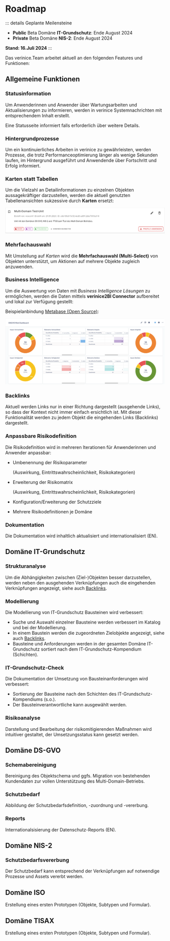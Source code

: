 # Roadmap

::: details Geplante Meilensteine
- **Public** Beta Domäne **IT-Grundschutz**: Ende August 2024
- **Private** Beta Domäne **NIS-2**: Ende August 2024

**Stand: 16.Juli 2024**
:::

Das verinice.Team arbeitet aktuell an den folgenden Features und Funktionen:

## Allgemeine Funktionen

### Statusinformation

Um Anwenderinnen und Anwender über Wartungsarbeiten und Aktualisierungen zu informieren, werden in verinice Systemnachrichten mit entsprechendem Inhalt erstellt.

Eine Statusseite informiert falls erforderlich über weitere Details.

### Hintergrundprozesse

Um ein kontinuierliches Arbeiten in verinice zu gewährleisten, werden Prozesse, die trotz Performanceoptimierung länger als wenige Sekunden laufen, im Hintergrund ausgeführt und Anwendende über Fortschritt und Erfolg informiert.

### Karten statt Tabellen

Um die Vielzahl an Detailinformationen zu einzelnen Objekten aussagekräftiger darzustellen, werden die aktuell genutzten Tabellenansichten sukzessive durch **Karten** ersetzt:

![Beispiel-Karte Unit](/assets/roadmap/karte-unit.de.png)

### Mehrfachauswahl

Mit Umstellung auf *Karten* wird die **Mehrfachauswahl (Multi-Select)** von Objekten unterstützt, um Aktionen auf mehrere Objekte zugleich anzuwenden.

### Business Intelligence

Um die Auswertung von Daten mit *Business Intelligence Lösungen* zu ermöglichen, werden die Daten mittels **verinice2BI Connector** aufbereitet und lokal zur Verfügung gestellt:

Beispielanbindung [Metabase (Open Source)](https://www.metabase.com/):

![verinice2BI Connector](/assets/roadmap/verinice2BI.de.png)

### Backlinks

Aktuell werden Links nur in einer Richtung dargestellt (ausgehende Links), so dass der Kontext nicht immer einfach ersichtlich ist. Mit dieser Funktionalität werden zu jedem Objekt die eingehenden Links (Backlinks) dargestellt.

### Anpassbare Risikodefinition

Die Risikodefinition wird in mehreren Iterationen für Anwenderinnen und Anwender anpassbar:
- Umbenennung der Risikoparameter

    (Auswirkung, Eintrittswahrscheinlichkeit, Risikokategorien)

- Erweiterung der Risikomatrix

    (Auswirkung, Eintrittswahrscheinlichkeit, Risikokategorien)

- Konfiguration/Erweiterung der Schutzziele
- Mehrere Risikodefinitionen je Domäne

### Dokumentation

Die Dokumentation wird inhaltlich aktualisiert und internationalisiert (EN).

## Domäne IT-Grundschutz

### Strukturanalyse

Um die Abhängigkeiten zwischen (Ziel-)Objekten besser darzustellen, werden neben den ausgehenden Verknüpfungen auch die eingehenden Verknüpfungen angezeigt, siehe auch [Backlinks](#backlinks).

### Modellierung

Die Modellierung von IT-Grundschutz Bausteinen wird verbessert:
- Suche und Auswahl einzelner Bausteine werden verbessert im Katalog und bei der Modellierung.
- In einem Baustein werden die zugeordneten Zielobjekte angezeigt, siehe auch [Backlinks](#backlinks).
- Bausteine und Anforderungen werden in der gesamten Domäne IT-Grundschutz sortiert nach dem IT-Grundschutz-Kompendium (Schichten).

### IT-Grundschutz-Check

Die Dokumentation der Umsetzung von Bausteinanforderungen wird verbessert:
- Sortierung der Bausteine nach den Schichten des IT-Grundschutz-Kompendiums (s.o.).
- Der Bausteinverantwortliche kann ausgewählt werden.

### Risikoanalyse

Darstellung und Bearbeitung der risikomitigierenden Maßnahmen wird intuitiver gestaltet, der Umsetzungsstatus kann gesetzt werden.

## Domäne DS-GVO

### Schemabereinigung

Bereinigung des Objektschema und ggfs. Migration von bestehenden Kundendaten zur vollen Unterstützung des Multi-Domain-Betriebs.

### Schutzbedarf

Abbildung der Schutzbedarfsdefinition, -zuordnung und -vererbung.

### Reports

Internationalsisierung der Datenschutz-Reports (EN).

## Domäne NIS-2

### Schutzbedarfsvererbung

Der Schutzbedarf kann entsprechend der Verknüpfungen auf notwendige Prozesse und Assets vererbt werden.

## Domäne ISO

Erstellung eines ersten Prototypen (Objekte, Subtypen und Formular).

## Domäne TISAX

Erstellung eines ersten Prototypen (Objekte, Subtypen und Formular).
